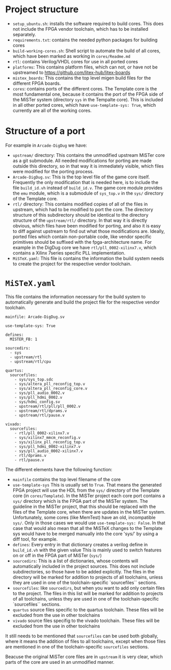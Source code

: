# Project structure
- `setup_ubuntu.sh`: installs the software required to build cores.
    This does not include the FPGA vendor toolchain, which has to be installed separately.
- `requirements.txt`: contains the needed python packages for building cores
- `build-working-cores.sh`: Shell script to automate the build of  all cores, which have been marked as working in `cores/Readme.md`
- `rtl`: contains Verilog/VHDL cores for use in all ported cores
- `platforms`: This contains platform files, which can not, or have not be upstreamed to https://github.com/litex-hub/litex-boards
- `mistex_boards`: This contains the top level migen build files for the different FPGA boards.
- `cores`: contains ports of the different cores. The Template core is the most fundamental one, because it contains the port of
  the FPGA side of the MiSTer system (directory `sys` in the Tempalte core). This is included in all other ported cores,
  which have `use-template-sys: True`, which currently are all of the working cores. 

# Structure of a port
For example in `Arcade-DigDug` we have:

- `upstream/` directory: This contains the unmodified upstream MiSTer core as a git submodule. All needed modifications for porting
   are made outside this directory, so in that way it is immediately visible, which files were modified for the porting process.
- `Arcade-DigDug.sv`: This is the top level file of the game core itself. Frequently the only modification that is needed here, 
   is to include the file `build_id.vh` instead of `build_id.v`. The game core module provides the `emu` module, which
   is a submodule of `sys_top.v` in the `sys/` directory of the Template core.
- `rtl/` directory: This contains modified copies of all of the files in upstream, which had to be modified to port the core.
   The directory structure of this subdirectory should be identical to the directory structure of the `upstream/rtl/` directory.
   In that way it is directly obvious, which files have been modified for porting, and also it is easy to diff against upstream
   to find out what those modifications are.
   Ideally, ported files which contain non-portable code, like vendor specific primitives should be suffixed with
   the fpga-architecture name. For example in the DigDug core we have `rtl/pll_0002-xilinx7.v`, which contains 
   a Xilinx 7series specific PLL implementation.
- `MiSTeX.yaml`: This file is contains the information the build system needs to create the project for
   the respective vendor toolchain. 

# `MiSTeX.yaml`
This file contains the information necessary for the build system to automatically
generate and build the project file for the respective vendor toolchain.

```
mainfile: Arcade-DigDug.sv

use-template-sys: True

defines:
  MISTER_FB: 1

sourcedirs:
  - sys
  - upstream/rtl
  - upstream/rtl/cpu

quartus:
  sourcefiles:
    - sys/sys_top.sdc
    - sys/altera_pll_reconfig_top.v
    - sys/altera_pll_reconfig_core.v
    - sys/pll_audio_0002.v
    - sys/pll_hdmi_0002.v
    - sys/hdmi_config.sv
    - upstream/rtl/pll/pll_0002.v
    - upstream/rtl/dprams.v
    - upstream/rtl/pause.v

vivado:
  sourcefiles:
    - rtl/pll_0002-xilinx7.v
    - sys/xilinx7_mmcm_reconfig.v
    - sys/xilinx_pll_reconfig_top.v
    - sys/pll_hdmi_0002-xilinx7.v
    - sys/pll_audio_0002-xilinx7.v
    - rtl/dprams.v
    - rtl/pause.v
```

The different elements have the following function:
- `mainfile` contains the top level filename of the core
- `use-template-sys` This is usually set to `True`.
   That means the generated FPGA project will use the HDL from the `sys/` directory of the Template
   core (in `cores/Template`).
   In the MiSTer project each core port contains a `sys/` directory which is the FPGA
  part of the MiSTer system. The guideline in the MiSTer project, that this should be replaced with the
  files of the Template core, when there are updates in the MiSTer system. Unfortunately,
  some cores (like MemTest) have an old, incompatible `sys/`. Only in those cases we would use
  `use-template-sys: False`. In that case that would also mean that all the MiSTeX changes
  to the Template sys would have to be merged manually into the core 'sys/' by using a diff tool,
  for example.
- `defines`: Every entry in that dictionary creates a verilog define in `build_id.vh` with the given value
  This is mainly used to switch features on or off in the FPGA part of MiSTer (`sys/`)
- `sourcedirs`: This is a list of dictionaries, whose contents will automatically included in the project sources.
  This does not include subdirectories, so those have to be added explicitly.
  The files in the directory will be marked for addition to projects of all toolchains, unless
  they are used in one of the toolchain-specific `sourcefiles`` sections.
- `sourcefiles`: like `sourcedirs`, but when you want to add only certain files to the project.
  The files in this list will be marked for addition to projects of all toolchains, unless
  they are used in one of the toolchain-specific `sourcefiles`` sections.
- `quartus` source files specific to the quartus toolchain. These files will be excluded from the
   use in other toolchains
- `vivado` source files specifig to the vivado toolchain. These files will be excluded from the use in other toolchains

It still needs to be mentioned that `sourcefiles` can be used both globally, where it means
the addition of files to all toolchains, except when those files are mentioned in one 
of the toolchain-specific `sourcefiles` sections.

Beacuse the original MiSTer core files are in `upstream` it is very clear, which parts of the core
are used in an unmodified manner.

